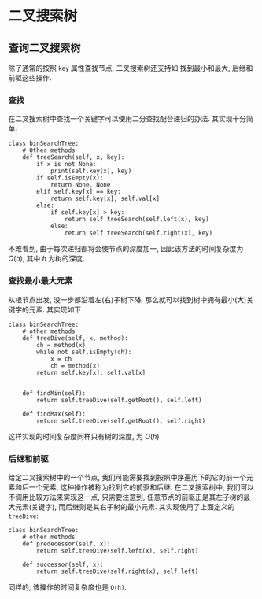 # 二叉搜索树

## 查询二叉搜索树

除了通常的按照 `key` 属性查找节点, 二叉搜索树还支持如 找到最小和最大, 后继和前驱这些操作. 

### 查找

在二叉搜索树中查找一个关键字可以使用二分查找配合递归的办法. 其实现十分简单:

```python{.line-numbers}
class binSearchTree:
    # Other methods
    def treeSearch(self, x, key):
        if x is not None:
            print(self.key[x], key)
        if self.isEmpty(x):
            return None, None
        elif self.key[x] == key:
            return self.key[x], self.val[x]
        else:
            if self.key[x] > key:
                return self.treeSearch(self.left(x), key)
            else:
                return self.treeSearch(self.right(x), key)
```

不难看到, 由于每次递归都将会使节点的深度加一, 因此该方法的时间复杂度为 $O(h)$, 其中 $h$ 为树的深度. 

### 查找最小最大元素

从根节点出发, 没一步都沿着左(右)子树下降, 那么就可以找到树中拥有最小(大)关键字的元素. 其实现如下

```python{.line-numbers}
class binSearchTree:
    # other methods
    def treeDive(self, x, method):
        ch = method(x)
        while not self.isEmpty(ch):
            x = ch
            ch = method(x)
        return self.key[x], self.val[x]

    
    def findMin(self):
        return self.treeDive(self.getRoot(), self.left)

    def findMax(self):
        return self.treeDive(self.getRoot(), self.right)
```

这样实现的时间复杂度同样只有树的深度, 为 $O(h)$

### 后继和前驱

给定二叉搜索树中的一个节点, 我们可能需要找到按照中序遍历下的它的前一个元素和后一个元素, 这种操作被称为找到它的前驱和后继. 在二叉搜索树中, 我们可以不调用比较方法来实现这一点, 只需要注意到, 任意节点的前驱正是其左子树的最大元素(关键字), 而后继则是其右子树的最小元素. 其实现使用了上面定义的 `treeDive`:

```python{.line-numbers}
class binSearchTree:
    # other methods
    def predecessor(self, x):
        return self.treeDive(self.left(x), self.right)

    def successor(self, x):
        return self.treeDive(self.right(x), self.left)
```

同样的, 该操作的时间复杂度也是 `O(h)`.